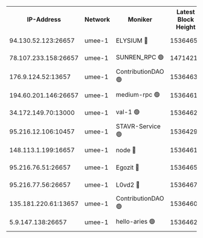 


<table><tr><th>IP-Address</th><th>Network</th><th>Moniker</th><th>Latest Block Height</th><th>Earliest Block Height</th><th>Catching Up</th><th>Tx Index</th><th>Voting Power</th><th>Scan Time</th></tr><tr><td>94.130.52.123:26657</td><td>umee-1</td><td>ELYSIUM 🔴</td><td>15364658</td><td>3216011</td><td>False</td><td>off</td><td>27092905</td><td>2024-12-24T12:17:28.912861638UTC</td></tr><tr><td>78.107.233.158:26657</td><td>umee-1</td><td>SUNREN_RPC 🟢</td><td>14714211</td><td>13338194</td><td>False</td><td>on</td><td>0</td><td>2024-12-24T12:15:28.194812322UTC</td></tr><tr><td>176.9.124.52:13657</td><td>umee-1</td><td>ContributionDAO 🟢</td><td>15364632</td><td>13924595</td><td>False</td><td>on</td><td>0</td><td>2024-12-24T12:15:11.042294093UTC</td></tr><tr><td>194.60.201.146:26657</td><td>umee-1</td><td>medium-rpc 🟢</td><td>15364611</td><td>14648126</td><td>False</td><td>on</td><td>0</td><td>2024-12-24T12:13:16.996853925UTC</td></tr><tr><td>34.172.149.70:13000</td><td>umee-1</td><td>val-1 🟢</td><td>15364627</td><td>14743001</td><td>False</td><td>off</td><td>0</td><td>2024-12-24T12:14:42.148075784UTC</td></tr><tr><td>95.216.12.106:10457</td><td>umee-1</td><td>STAVR-Service 🟢</td><td>15364298</td><td>15224001</td><td>False</td><td>on</td><td>0</td><td>2024-12-24T12:17:09.415319331UTC</td></tr><tr><td>148.113.1.199:16657</td><td>umee-1</td><td>node 🔴</td><td>15364610</td><td>15235192</td><td>False</td><td>off</td><td>1666214</td><td>2024-12-24T12:13:09.610403287UTC</td></tr><tr><td>95.216.76.51:26657</td><td>umee-1</td><td>Egozit 🔴</td><td>15364658</td><td>15264658</td><td>False</td><td>off</td><td>38612300</td><td>2024-12-24T12:17:28.500114082UTC</td></tr><tr><td>95.216.77.56:26657</td><td>umee-1</td><td>L0vd2 🔴</td><td>15364672</td><td>15264672</td><td>False</td><td>off</td><td>38392638</td><td>2024-12-24T12:18:42.457808078UTC</td></tr><tr><td>135.181.220.61:13657</td><td>umee-1</td><td>ContributionDAO 🟢</td><td>15364607</td><td>15359092</td><td>False</td><td>off</td><td>0</td><td>2024-12-24T12:12:57.720774085UTC</td></tr><tr><td>5.9.147.138:26657</td><td>umee-1</td><td>hello-aries 🟢</td><td>15364626</td><td>15363461</td><td>False</td><td>off</td><td>0</td><td>2024-12-24T12:14:38.697856496UTC</td></tr></table>